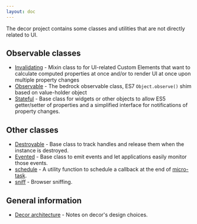 ```yaml
---
layout: doc
---
```


The decor project contains some classes and utilities that are not directly related to UI.

## Observable classes

* [Invalidating](Invalidating.html) - Mixin class to for UI-related Custom Elements that want to calculate computed
  properties at once and/or to render UI at once upon multiple property changes
* [Observable](Observable.html) - The bedrock observable class, ES7 `Object.observe()` shim based on value-holder object
* [Stateful](Stateful.html) - Base class for widgets or other objects to allow ES5 getter/setter of properties and
  a simplified interface for notifications of property changes.

## Other classes

* [Destroyable](Destroyable.html) - Base class to track handles and release them when the instance is destroyed.
* [Evented](Evented.html) - Base class to emit events and let applications easily monitor those events.
* [schedule](schedule.html) - A utility function to schedule a callback at the end of [micro-task](http://www.whatwg.org/specs/web-apps/current-work/multipage/webappapis.html#microtask).
* [sniff](sniff.html) - Browser sniffing.

## General information

* [Decor architecture](architecture.html) - Notes on decor's design choices.